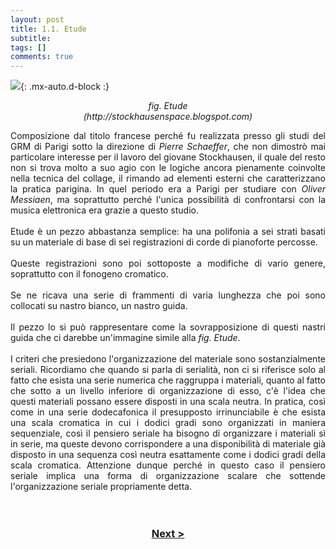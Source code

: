 ```yaml
---
layout: post
title: 1.1. Etude
subtitle:
tags: []
comments: true
---
```


![](https://velitch.github.io/velitch/assets/img/learn/analisi_composizioni_stockhausen/fig.10_etude.jpg){: .mx-auto.d-block :}
<p style="text-align:center"><i>fig. Etude<br>
(http://stockhausenspace.blogspot.com)</i></p>
<div style="text-align:justify;">
Composizione dal titolo francese perché fu realizzata presso gli studi del GRM di Parigi sotto la
direzione di <i>Pierre Schaeffer</i>, che non dimostrò mai particolare interesse per il lavoro del giovane
Stockhausen, il quale del resto non si trova molto a suo agio con le logiche ancora pienamente
coinvolte nella tecnica del collage, il rimando ad elementi esterni che caratterizzano la pratica
parigina. In quel periodo era a Parigi per studiare con <i>Oliver Messiaen</i>, ma soprattutto perché
l'unica possibilità di confrontarsi con la musica elettronica era grazie a questo studio.
<br>
<br>
Etude è un pezzo abbastanza semplice: ha una polifonia a sei strati basati su un materiale di base di
sei registrazioni di corde di pianoforte percosse.
<br>
<br>
Queste registrazioni sono poi sottoposte a modifiche di vario genere, soprattutto con il fonogeno
cromatico.
<br>
<br>
Se ne ricava una serie di frammenti di varia lunghezza che poi sono collocati su nastro bianco, un
nastro guida.
<br>
<br>
Il pezzo lo si può rappresentare come la sovrapposizione di questi nastri guida che ci darebbe
un'immagine simile alla <i>fig. Etude</i>.
<br>
<br>
I criteri che presiedono l'organizzazione del materiale sono sostanzialmente seriali. Ricordiamo che
quando si parla di serialità, non ci si riferisce solo al fatto che esista una serie numerica che
raggruppa i materiali, quanto al fatto che sotto a un livello inferiore di organizzazione di esso, c'è
l'idea che questi materiali possano essere disposti in una scala neutra. In pratica, così come in una
serie dodecafonica il presupposto irrinunciabile è che esista una scala cromatica in cui i dodici gradi
sono organizzati in maniera sequenziale, così il pensiero seriale ha bisogno di organizzare i
materiali sì in serie, ma queste devono corrispondere a una disponibilità di materiale già disposto in
una sequenza così neutra esattamente come i dodici gradi della scala cromatica.
Attenzione dunque perché in questo caso il pensiero seriale implica una forma di organizzazione
scalare che sottende l'organizzazione seriale propriamente detta.
</div>
<br>
<br>
<h3 style="text-align:center">
<a href="https://velitch.github.io/velitch/2021-11-02-01_02_studio_i/">Next ></a></h3>
